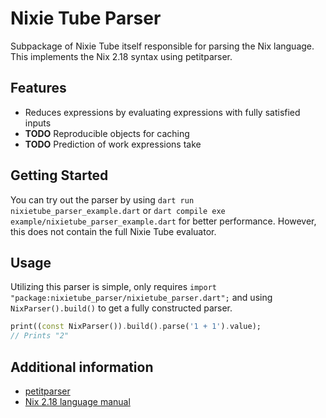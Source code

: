 # Nixie Tube Parser

Subpackage of Nixie Tube itself responsible for parsing the Nix language. This implements the Nix 2.18 syntax using petitparser.

## Features

- Reduces expressions by evaluating expressions with fully satisfied inputs
- **TODO** Reproducible objects for caching
- **TODO** Prediction of work expressions take

## Getting Started

You can try out the parser by using `dart run nixietube_parser_example.dart` or `dart compile exe example/nixietube_parser_example.dart`
for better performance. However, this does not contain the full Nixie Tube evaluator.

## Usage

Utilizing this parser is simple, only requires `import "package:nixietube_parser/nixietube_parser.dart";`
and using `NixParser().build()` to get a fully constructed parser.

```dart
print((const NixParser()).build().parse('1 + 1').value);
// Prints "2"
```

## Additional information

- [petitparser](https://github.com/petitparser/dart-petitparser)
- [Nix 2.18 language manual](https://nix.dev/manual/nix/2.18/language)
